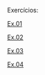 Exercícios:

[Ex.01](https://lukryh.github.io/Web/Ex.01/Ex01%20-%20Jap%C3%A3o.html)

[Ex.02](https://lukryh.github.io/Web/Web/Ex.02/Ex02%20-%20Nome.html)

[Ex.03](https://lukryh.github.io/Web/Web/Ex.03/Ex03%20-%20Nome.html)

[Ex.04](https://lukryh.github.io/Web/Web/Ex.04/Ex04.html)
